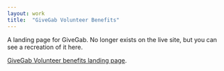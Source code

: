 ```yaml
---
layout: work
title:  "GiveGab Volunteer Benefits"
---
```


A landing page for GiveGab. No longer exists on the live site, but you can see a recreation of it here.

[GiveGab Volunteer benefits landing page](/assets/html/benefits/index.html).


